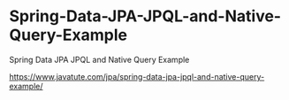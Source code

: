 # Spring-Data-JPA-JPQL-and-Native-Query-Example
Spring Data JPA JPQL and Native Query Example

https://www.javatute.com/jpa/spring-data-jpa-jpql-and-native-query-example/
